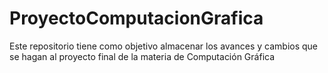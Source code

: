 # ProyectoComputacionGrafica
Este repositorio tiene como objetivo almacenar los avances y cambios que se hagan al proyecto final de la materia de Computación Gráfica
